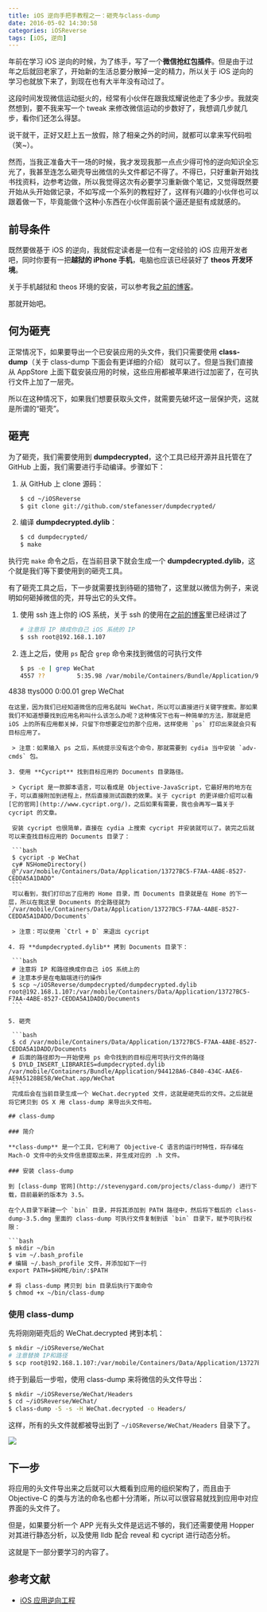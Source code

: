 ```yaml
---
title: iOS 逆向手把手教程之一：砸壳与class-dump
date: 2016-05-02 14:30:58
categories: iOSReverse
tags: [iOS, 逆向]
---
```


年前在学习 iOS 逆向的时候，为了练手，写了一个**微信抢红包插件**。但是由于过年之后就回老家了，开始新的生活总要分散掉一定的精力，所以关于 iOS 逆向的学习也就放下来了，到现在也有大半年没有动过了。

这段时间发现微信运动挺火的，经常有小伙伴在跟我炫耀说他走了多少步。我就突然想到，要不我来写一个 tweak 来修改微信运动的步数好了，我想调几步就几步，看你们还怎么得瑟。

说干就干，正好又赶上五一放假，除了相亲之外的时间，就都可以拿来写代码啦（笑~）。

<!-- more -->

然而，当我正准备大干一场的时候，我才发现我那一点点少得可怜的逆向知识全忘光了，我甚至连怎么砸壳导出微信的头文件都记不得了。不得已，只好重新开始找书找资料，边参考边做，所以我觉得这次有必要学习重新做个笔记，又觉得既然要开始从头开始做记录，不如写成一个系列的教程好了，这样有兴趣的小伙伴也可以跟着做一下，毕竟能做个这种小东西在小伙伴面前装个逼还是挺有成就感的。

## 前导条件

既然要做基于 iOS 的逆向，我就假定读者是一位有一定经验的 iOS 应用开发者吧，同时你要有一把**越狱的 iPhone 手机**，电脑也应该已经装好了 **theos 开发环境**。

关于手机越狱和 theos 环境的安装，可以参考我[之前的博客](http://www.swiftyper.com/2016/01/25/ios-tweak-install-guide/)。

那就开始吧。

## 何为砸壳

正常情况下，如果要导出一个已安装应用的头文件，我们只需要使用 **class-dump**（关于 class-dump 下面会有更详细的介绍） 就可以了。但是当我们直接从 AppStore 上面下载安装应用的时候，这些应用都被苹果进行过加密了，在可执行文件上加了一层壳。

所以在这种情况下，如果我们想要获取头文件，就需要先破坏这一层保护壳，这就是所谓的“砸壳”。

## 砸壳

为了砸壳，我们需要使用到 **dumpdecrypted**，这个工具已经开源并且托管在了 GitHub 上面，我们需要进行手动编译。步骤如下：

1. 从 GitHub 上 clone 源码：
   
   ```bash
   $ cd ~/iOSReverse
   $ git clone git://github.com/stefanesser/dumpdecrypted/
   ```
2. 编译 **dumpdecrypted.dylib**：
   
   ```bash
   $ cd dumpdecrypted/
   $ make
   ```

执行完 `make` 命令之后，在当前目录下就会生成一个 **dumpdecrypted.dylib**，这个就是我们等下要使用到的砸壳工具。

有了砸壳工具之后，下一步就需要找到待砸的猎物了，这里就以微信为例子，来说明如何砸掉微信的壳，并导出它的头文件。

1. 使用 ssh 连上你的 iOS 系统，关于 ssh 的使用在[之前的博客](http://www.swiftyper.com/2016/01/25/ios-tweak-install-guide/)里已经讲过了

   ```bash
   # 注意将 IP 换成你自己 iOS 系统的 IP
   $ ssh root@192.168.1.107
   ```

2. 连上之后，使用 `ps` 配合 `grep` 命令来找到微信的可执行文件
   
   ```bash
   $ ps -e | grep WeChat
   4557 ??         5:35.98 /var/mobile/Containers/Bundle/Application/944128A6-C840-434C-AAE6-AE9A5128BE5B/WeChat.app/WeChat
 4838 ttys000    0:00.01 grep WeChat
   ```
   在这里，因为我们已经知道微信的应用名就叫 WeChat，所以可以直接进行关键字搜索。那如果我们不知道想要找到应用名称叫什么该怎么办呢？这种情况下也有一种简单的方法，那就是把 iOS 上的所有应用都关掉，只留下你想要定位的那个应用，这样使用 `ps` 打印出来就会只有目标应用了。
   
	> 注意：如果输入 ps 之后，系统提示没有这个命令，那就需要到 cydia 当中安装 `adv-cmds` 包。

3. 使用 **Cycript** 找到目标应用的 Documents 目录路径。
	
	> Cycript 是一款脚本语言，可以看成是 Objective-JavaScript，它最好用的地方在于，可以直接附加到进程上，然后直接测试函数的效果。关于 cycript 的更详细介绍可以看[它的官网](http://www.cycript.org/)，之后如果有需要，我也会再写一篇关于 cycript 的文章。
	
	安装 cycript 也很简单，直接在 cydia 上搜索 cycript 并安装就可以了。装完之后就可以来查找目标应用的 Documents 目录了：
	
	```bash
	$ cycript -p WeChat
	cy# NSHomeDirectory()
	@"/var/mobile/Containers/Data/Application/13727BC5-F7AA-4ABE-8527-CEDDA5A1DADD"
	```
	可以看到，我们打印出了应用的 Home 目录，而 Documents 目录就是在 Home 的下一层，所以在我这里 Documents 的全路径就为 `/var/mobile/Containers/Data/Application/13727BC5-F7AA-4ABE-8527-CEDDA5A1DADD/Documents`
	
	> 注意：可以使用 `Ctrl + D` 来退出 cycript
	
4. 将 **dumpdecrypted.dylib** 拷到 Documents 目录下：
	
	```bash
	# 注意将 IP 和路径换成你自己 iOS 系统上的
	# 注意本步是在电脑端进行的操作
	$ scp ~/iOSReverse/dumpdecrypted/dumpdecrypted.dylib root@192.168.1.107:/var/mobile/Containers/Data/Application/13727BC5-F7AA-4ABE-8527-CEDDA5A1DADD/Documents
	```

5. 砸壳

	```bash
	$ cd /var/mobile/Containers/Data/Application/13727BC5-F7AA-4ABE-8527-CEDDA5A1DADD/Documents
	# 后面的路径即为一开始使用 ps 命令找到的目标应用可执行文件的路径 
	$ DYLD_INSERT_LIBRARIES=dumpdecrypted.dylib /var/mobile/Containers/Bundle/Application/944128A6-C840-434C-AAE6-AE9A5128BE5B/WeChat.app/WeChat
	```
	完成后会在当前目录生成一个 WeChat.decrypted 文件，这就是砸壳后的文件。之后就是将它拷贝到 OS X 用 class-dump 来导出头文件啦。
	
## class-dump

### 简介

**class-dump** 是一个工具，它利用了 Objective-C 语言的运行时特性，将存储在 Mach-O 文件中的头文件信息提取出来，并生成对应的 .h 文件。

### 安装 class-dump

到 [class-dump 官网](http://stevenygard.com/projects/class-dump/) 进行下载，目前最新的版本为 3.5。

在个人目录下新建一个 `bin` 目录，并将其添加到 PATH 路径中，然后将下载后的 class-dump-3.5.dmg 里面的 class-dump 可执行文件复制到该 `bin` 目录下，赋予可执行权限：

```bash
$ mkdir ~/bin
$ vim ~/.bash_profile
# 编辑 ~/.bash_profile 文件，并添加如下一行
export PATH=$HOME/bin/:$PATH

# 将 class-dump 拷贝到 bin 目录后执行下面命令
$ chmod +x ~/bin/class-dump
```

### 使用 class-dump

先将刚刚砸壳后的 WeChat.decrypted 拷到本机：

```bash
$ mkdir ~/iOSReverse/WeChat
# 注意替换 IP和路径
$ scp root@192.168.1.107:/var/mobile/Containers/Data/Application/13727BC5-F7AA-4ABE-8527-CEDDA5A1DADD/Documents/WeChat.decrypted ~/iOSReverse/WeChat/
```

终于到最后一步啦，使用 class-dump 来将微信的头文件导出：

```bash
$ mkdir ~/iOSReverse/WeChat/Headers
$ cd ~/iOSReverse/WeChat/
$ class-dump -S -s -H WeChat.decrypted -o Headers/
```

这样，所有的头文件就都被导出到了 `~/iOSReverse/WeChat/Headers` 目录下了。

![](http://7xqonv.com1.z0.glb.clouddn.com/iOS-reverse-step-by-step-part-1-class-dump-dumped-files.png)

## 下一步

将应用的头文件导出来之后就可以大概看到应用的组织架构了，而且由于 Objective-C 的类与方法的命名也都十分清晰，所以可以很容易就找到应用中对应界面的头文件了。

但是，如果要分析一个 APP 光有头文件是远远不够的，我们还需要使用 Hopper 对其进行静态分析，以及使用 lldb 配合 reveal 和 cycript 进行动态分析。

这就是下一部分要学习的内容了。

## 参考文献

* [iOS 应用逆向工程](https://www.amazon.cn/iOS%E5%BA%94%E7%94%A8%E9%80%86%E5%90%91%E5%B7%A5%E7%A8%8B-%E6%B2%99%E6%A2%93%E7%A4%BE/dp/B00VFDVY7E/ref=sr_1_1?ie=UTF8&qid=1462178712&sr=8-1&keywords=ios+%E9%80%86%E5%90%91%E5%B7%A5%E7%A8%8B)
	
